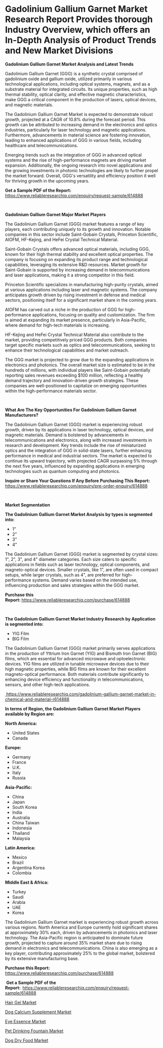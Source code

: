 <p><h1>Gadolinium Gallium Garnet Market Research Report Provides thorough Industry Overview, which offers an In-Depth Analysis of Product Trends and New Market Divisions</h1></p><p><strong>Gadolinium Gallium Garnet Market Analysis and Latest Trends</strong></p>
<p><p>Gadolinium Gallium Garnet (GGG) is a synthetic crystal comprised of gadolinium oxide and gallium oxide, utilized primarily in various technological applications, including optical systems, magnets, and as a substrate material for integrated circuits. Its unique properties, such as high thermal stability, optical clarity, and effective magnetic characteristics, make GGG a critical component in the production of lasers, optical devices, and magnetic materials.</p><p>The Gadolinium Gallium Garnet Market is expected to demonstrate robust growth, projected at a CAGR of 10.8% during the forecast period. This growth can be attributed to increasing demand in the electronics and optics industries, particularly for laser technology and magnetic applications. Furthermore, advancements in material science are fostering innovation, leading to enhanced applications of GGG in various fields, including healthcare and telecommunications.</p><p>Emerging trends such as the integration of GGG in advanced optical systems and the rise of high-performance magnets are driving market expansion. Additionally, the ongoing research into novel applications and the growing investments in photonic technologies are likely to further propel the market forward. Overall, GGG's versatility and efficiency position it well for thriving growth in the upcoming years.</p></p>
<p><strong>Get a Sample PDF of the Report:&nbsp;</strong> <a href="https://www.reliableresearchiq.com/enquiry/request-sample/614888?utm_campaign=1581&utm_medium=2&utm_source=Github&utm_content=ia&utm_term=11122024&utm_id=gadolinium-gallium-garnet">https://www.reliableresearchiq.com/enquiry/request-sample/614888</a></p>
<p>&nbsp;</p>
<p><strong>Gadolinium Gallium Garnet Major Market Players</strong></p>
<p><p>The Gadolinium Gallium Garnet (GGG) market features a range of key players, each contributing uniquely to its growth and innovation. Notable companies in this sector include Saint-Gobain Crystals, Princeton Scientific, AIOFM, HF-Kejing, and HeFei Crystal Technical Material.</p><p>Saint-Gobain Crystals offers advanced optical materials, including GGG, known for their high thermal stability and excellent optical properties. The company is focusing on expanding its product range and technological capabilities, leveraging its extensive R&D resources. Market growth for Saint-Gobain is supported by increasing demand in telecommunications and laser applications, making it a strong competitor in this field.</p><p>Princeton Scientific specializes in manufacturing high-purity crystals, aimed at various applications including laser and magnetic systems. The company anticipates growth driven by rising investment in defense and medical sectors, positioning itself for a significant market share in the coming years.</p><p>AIOFM has carved out a niche in the production of GGG for high-performance applications, focusing on quality and customization. The firm is aimed at expanding its market presence, particularly in Asia-Pacific, where demand for high-tech materials is increasing.</p><p>HF-Kejing and HeFei Crystal Technical Material also contribute to the market, providing competitively priced GGG products. Both companies target specific markets such as optics and telecommunications, seeking to enhance their technological capabilities and market outreach.</p><p>The GGG market is projected to grow due to the expanding applications in electronics and photonics. The overall market size is estimated to be in the hundreds of millions, with individual players like Saint-Gobain potentially reporting sales revenues exceeding $100 million, reflecting a healthy demand trajectory and innovation-driven growth strategies. These companies are well-positioned to capitalize on emerging opportunities within the high-performance materials sector.</p></p>
<p>&nbsp;</p>
<p><strong>What Are The Key Opportunities For Gadolinium Gallium Garnet Manufacturers?</strong></p>
<p><p>The Gadolinium Gallium Garnet (GGG) market is experiencing robust growth, driven by its applications in laser technology, optical devices, and magnetic materials. Demand is bolstered by advancements in telecommunications and electronics, along with increased investments in research and development. Key trends include the rise of miniaturized optics and the integration of GGG in solid-state lasers, further enhancing performance in medical and industrial sectors. The market is expected to continue its upward trajectory, with projected CAGR surpassing 5% through the next five years, influenced by expanding applications in emerging technologies such as quantum computing and photonics.</p></p>
<p><strong>Inquire or Share Your Questions If Any Before Purchasing This Report:</strong> <a href="https://www.reliableresearchiq.com/enquiry/pre-order-enquiry/614888?utm_campaign=1581&utm_medium=2&utm_source=Github&utm_content=ia&utm_term=11122024&utm_id=gadolinium-gallium-garnet">https://www.reliableresearchiq.com/enquiry/pre-order-enquiry/614888</a></p>
<p>&nbsp;</p>
<p><strong>Market Segmentation</strong></p>
<p><strong>The Gadolinium Gallium Garnet Market Analysis by types is segmented into:</strong></p>
<p><ul><li>1”</li><li>2”</li><li>3”</li><li>4”</li></ul></p>
<p><p>The Gadolinium Gallium Garnet (GGG) market is segmented by crystal sizes: 1", 2", 3", and 4" diameter categories. Each size caters to specific applications in fields such as laser technology, optical components, and magneto-optical devices. Smaller crystals, like 1", are often used in compact setups, while larger crystals, such as 4", are preferred for high-performance systems. Demand varies based on the intended use, influencing production and sales strategies within the GGG market.</p></p>
<p><strong>Purchase this Report:&nbsp;</strong><a href="https://www.reliableresearchiq.com/purchase/614888?utm_campaign=1581&utm_medium=2&utm_source=Github&utm_content=ia&utm_term=11122024&utm_id=gadolinium-gallium-garnet">https://www.reliableresearchiq.com/purchase/614888</a></p>
<p>&nbsp;</p>
<p><strong>The Gadolinium Gallium Garnet Market Industry Research by Application is segmented into:</strong></p>
<p><ul><li>YIG Film</li><li>BIG Film</li></ul></p>
<p><p>The Gadolinium Gallium Garnet (GGG) market primarily serves applications in the production of Yttrium Iron Garnet (YIG) and Bismuth Iron Garnet (BIG) films, which are essential for advanced microwave and optoelectronic devices. YIG films are utilized in tunable microwave devices due to their high magnetic properties, while BIG films are known for their excellent magneto-optical performance. Both materials contribute significantly to enhancing device efficiency and functionality in telecommunications, sensors, and other high-tech applications.</p></p>
<p><a href="https://www.reliableresearchiq.com/gadolinium-gallium-garnet-market-in-chemical-and-material-r614888?utm_campaign=1581&utm_medium=2&utm_source=Github&utm_content=ia&utm_term=11122024&utm_id=gadolinium-gallium-garnet">&nbsp;https://www.reliableresearchiq.com/gadolinium-gallium-garnet-market-in-chemical-and-material-r614888</a></p>
<p><strong>In terms of Region, the Gadolinium Gallium Garnet Market Players available by Region are:</strong></p>
<p>
    <p> <strong> North America: </strong>
        <ul>
            <li>United States</li>
            <li>Canada</li>
        </ul>
        </p> 
    <p> <strong> Europe: </strong>
        <ul>
            <li>Germany</li>
            <li>France</li>
            <li>U.K.</li>
            <li>Italy</li>
            <li>Russia</li>
        </ul>
        </p> 
    <p> <strong> Asia-Pacific: </strong>
        <ul>
            <li>China</li>
            <li>Japan</li>
            <li>South Korea</li>
            <li>India</li>
            <li>Australia</li>
            <li>China Taiwan</li>
            <li>Indonesia</li>
            <li>Thailand</li>
            <li>Malaysia</li>
        </ul>
        </p> 
    <p> <strong> Latin America: </strong>
        <ul>
            <li>Mexico</li>
            <li>Brazil</li>
            <li>Argentina Korea</li>
            <li>Colombia</li>
        </ul>
        </p> 
    <p> <strong> Middle East & Africa: </strong>
        <ul>
            <li>Turkey</li>
            <li>Saudi</li>
            <li>Arabia</li>
            <li>UAE</li>
            <li>Korea</li>
        </ul>
    </p>
    </p>
<p><p>The Gadolinium Gallium Garnet market is experiencing robust growth across various regions. North America and Europe currently hold significant shares at approximately 30% each, driven by advancements in photonics and laser technology. The Asia-Pacific region is anticipated to dominate future growth, projected to capture around 35% market share due to rising demand in electronics and telecommunications. China is also emerging as a key player, contributing approximately 25% to the global market, bolstered by its extensive manufacturing base.</p></p>
<p><strong>Purchase this Report: </strong><a href="https://www.reliableresearchiq.com/purchase/614888?utm_campaign=1581&utm_medium=2&utm_source=Github&utm_content=ia&utm_term=11122024&utm_id=gadolinium-gallium-garnet">https://www.reliableresearchiq.com/purchase/614888</a></p>
<p>&nbsp;<strong>Get a Sample PDF of the Report:&nbsp;&nbsp;</strong><a href="https://www.reliableresearchiq.com/enquiry/request-sample/614888?utm_campaign=1581&utm_medium=2&utm_source=Github&utm_content=ia&utm_term=11122024&utm_id=gadolinium-gallium-garnet">https://www.reliableresearchiq.com/enquiry/request-sample/614888</a></p>
<p><strong></strong></p>
<p><p><a href="https://www.linkedin.com/pulse/hair-gelmarket-size-trends-growth-rate-85-cagr-from-2024--gv8ec?utm_campaign=1581&utm_medium=2&utm_source=Github&utm_content=ia&utm_term=11122024&utm_id=gadolinium-gallium-garnet">Hair Gel Market</a></p><p><a href="https://www.linkedin.com/pulse/dog-calcium-supplement-market-analysis-featuringgrowth-andindustry-hgg7f?utm_campaign=1581&utm_medium=2&utm_source=Github&utm_content=ia&utm_term=11122024&utm_id=gadolinium-gallium-garnet">Dog Calcium Supplement Market</a></p><p><a href="https://www.linkedin.com/pulse/market-leaders-laggards-global-eye-essence-trends-forecast-nzpaf?utm_campaign=1581&utm_medium=2&utm_source=Github&utm_content=ia&utm_term=11122024&utm_id=gadolinium-gallium-garnet">Eye Essence Market</a></p><p><a href="https://www.linkedin.com/pulse/p-factrackr-ho6he?utm_campaign=1581&utm_medium=2&utm_source=Github&utm_content=ia&utm_term=11122024&utm_id=gadolinium-gallium-garnet">Pet Drinking Fountain Market</a></p><p><a href="https://www.linkedin.com/pulse/aglobaldog-dry-food-market-analysis-including-its-size-growth-sw4rf?utm_campaign=1581&utm_medium=2&utm_source=Github&utm_content=ia&utm_term=11122024&utm_id=gadolinium-gallium-garnet">Dog Dry Food Market</a></p></p>